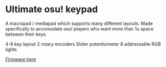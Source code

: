 # Ultimate osu! keypad

A macropad / mediapad which supports many different layouts. Made specifically to accomodate osu! players who want more than 1u space between their keys. 

4-8 key layout
2 rotary encoders 
Slider potentiometer
8 addressable RGB lights

[Firmware here](https://github.com/ilp0/qmk_firmware)